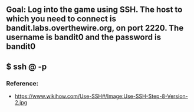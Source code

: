 ## Goal: Log into the game using SSH. The host to which you need to connect is bandit.labs.overthewire.org, on port 2220. The username is bandit0 and the password is bandit0
## $ ssh <username>@<remote> -p <sepcified port number>





### Reference:
- https://www.wikihow.com/Use-SSH#/Image:Use-SSH-Step-8-Version-2.jpg
